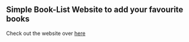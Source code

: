 ## Simple Book-List Website to add your favourite books 
Check out the website over <a href="https://rishab1128.github.io/JS_sandbox/OOPS-BookList-Project/">here</a>
